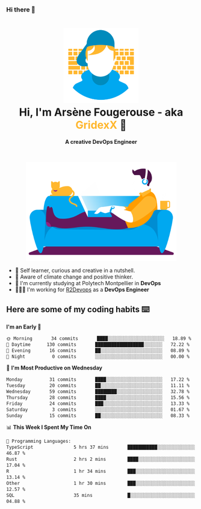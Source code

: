 ### Hi there 👋

<!--
**GridexX/gridexx** is a ✨ _special_ ✨ repository because its `README.md` (this file) appears on your GitHub profile.

Here are some ideas to get you started:

- 🔭 I’m currently working on ...
- 🌱 I’m currently learning ...
- 👯 I’m looking to collaborate on ...
- 🤔 I’m looking for help with ...
- 💬 Ask me about ...
- 📫 How to reach me: ...
- 😄 Pronouns: ...
- ⚡ Fun fact: ...
-->


<!-- Header -->
<h1 align="center">
  <img src="./images/user_profile.png" width="200">
  <br>
  Hi, I'm Arsène Fougerouse - aka <span style="color:#ffb72e">GridexX</span> 👋
</h1>


<p align="center">
  <b>A creative DevOps Engineer </b>
</p>
<br/>
<p align="center">
  <img src="./images/man_couch.png" width="400">
</p>

- 🎨 Self learner, curious and creative in a nutshell. 
- 🌱 Aware of climate change and positive thinker.
- 📕 I'm currently studying at Polytech Montpellier in **DevOps**
- 👨🏻‍💻 I'm working for [R2Devops](https://r2devops.io) as a **DevOps Engineer**


## Here are some of my coding habits ⌨️

<!-- Add a section about tech and Ops stack
  Like this one : https://github.com/Xanthus58#-tech-stack
-->
<!--START_SECTION:waka-->
**I'm an Early 🐤** 

```text
🌞 Morning       34 commits       ████░░░░░░░░░░░░░░░░░░░░░   18.89 % 
🌆 Daytime      130 commits       ██████████████████░░░░░░░   72.22 % 
🌃 Evening       16 commits       ██░░░░░░░░░░░░░░░░░░░░░░░   08.89 % 
🌙 Night          0 commits       ░░░░░░░░░░░░░░░░░░░░░░░░░   00.00 % 

```
📅 **I'm Most Productive on Wednesday** 

```text
Monday          31 commits       ████░░░░░░░░░░░░░░░░░░░░░   17.22 % 
Tuesday         20 commits       ██░░░░░░░░░░░░░░░░░░░░░░░   11.11 % 
Wednesday       59 commits       ████████░░░░░░░░░░░░░░░░░   32.78 % 
Thursday        28 commits       ████░░░░░░░░░░░░░░░░░░░░░   15.56 % 
Friday          24 commits       ███░░░░░░░░░░░░░░░░░░░░░░   13.33 % 
Saturday         3 commits       ░░░░░░░░░░░░░░░░░░░░░░░░░   01.67 % 
Sunday          15 commits       ██░░░░░░░░░░░░░░░░░░░░░░░   08.33 % 

```


📊 **This Week I Spent My Time On** 

```text
💬 Programming Languages: 
TypeScript               5 hrs 37 mins       ███████████░░░░░░░░░░░░░░   46.87 % 
Rust                     2 hrs 2 mins        ████░░░░░░░░░░░░░░░░░░░░░   17.04 % 
R                        1 hr 34 mins        ███░░░░░░░░░░░░░░░░░░░░░░   13.14 % 
Other                    1 hr 30 mins        ███░░░░░░░░░░░░░░░░░░░░░░   12.57 % 
SQL                      35 mins             █░░░░░░░░░░░░░░░░░░░░░░░░   04.88 % 

```


<!--END_SECTION:waka-->
